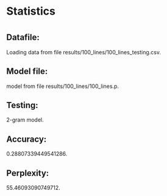 <h1>Statistics<h1><h2>Datafile:</h2>
<p>Loading data from file results/100_lines/100_lines_testing.csv.</p>
<h2>Model file:</h2>
<p> model from file results/100_lines/100_lines.p.</p>
<h2>Testing:</h2>
<p> 2-gram model.</p>
<h2>Accuracy:</h2>
<p> 0.28807339449541286.</p>
<h2>Perplexity:</h2>
<p> 55.46093090749712.</p>

